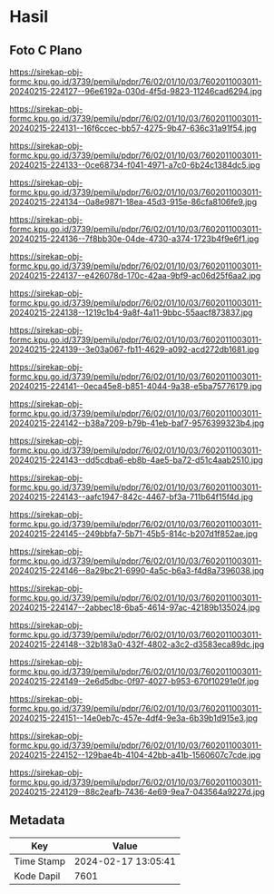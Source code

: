 # Hasil

## Foto C Plano

https://sirekap-obj-formc.kpu.go.id/3739/pemilu/pdpr/76/02/01/10/03/7602011003011-20240215-224127--96e6192a-030d-4f5d-9823-11246cad6294.jpg

https://sirekap-obj-formc.kpu.go.id/3739/pemilu/pdpr/76/02/01/10/03/7602011003011-20240215-224131--16f6ccec-bb57-4275-9b47-636c31a91f54.jpg

https://sirekap-obj-formc.kpu.go.id/3739/pemilu/pdpr/76/02/01/10/03/7602011003011-20240215-224133--0ce68734-f041-4971-a7c0-6b24c1384dc5.jpg

https://sirekap-obj-formc.kpu.go.id/3739/pemilu/pdpr/76/02/01/10/03/7602011003011-20240215-224134--0a8e9871-18ea-45d3-915e-86cfa8106fe9.jpg

https://sirekap-obj-formc.kpu.go.id/3739/pemilu/pdpr/76/02/01/10/03/7602011003011-20240215-224136--7f8bb30e-04de-4730-a374-1723b4f9e6f1.jpg

https://sirekap-obj-formc.kpu.go.id/3739/pemilu/pdpr/76/02/01/10/03/7602011003011-20240215-224137--e426078d-170c-42aa-9bf9-ac06d25f6aa2.jpg

https://sirekap-obj-formc.kpu.go.id/3739/pemilu/pdpr/76/02/01/10/03/7602011003011-20240215-224138--1219c1b4-9a8f-4a11-9bbc-55aacf873837.jpg

https://sirekap-obj-formc.kpu.go.id/3739/pemilu/pdpr/76/02/01/10/03/7602011003011-20240215-224139--3e03a067-fb11-4629-a092-acd272db1681.jpg

https://sirekap-obj-formc.kpu.go.id/3739/pemilu/pdpr/76/02/01/10/03/7602011003011-20240215-224141--0eca45e8-b851-4044-9a38-e5ba75776179.jpg

https://sirekap-obj-formc.kpu.go.id/3739/pemilu/pdpr/76/02/01/10/03/7602011003011-20240215-224142--b38a7209-b79b-41eb-baf7-9576399323b4.jpg

https://sirekap-obj-formc.kpu.go.id/3739/pemilu/pdpr/76/02/01/10/03/7602011003011-20240215-224143--dd5cdba6-eb8b-4ae5-ba72-d51c4aab2510.jpg

https://sirekap-obj-formc.kpu.go.id/3739/pemilu/pdpr/76/02/01/10/03/7602011003011-20240215-224143--aafc1947-842c-4467-bf3a-711b64f15f4d.jpg

https://sirekap-obj-formc.kpu.go.id/3739/pemilu/pdpr/76/02/01/10/03/7602011003011-20240215-224145--249bbfa7-5b71-45b5-814c-b207d1f852ae.jpg

https://sirekap-obj-formc.kpu.go.id/3739/pemilu/pdpr/76/02/01/10/03/7602011003011-20240215-224146--8a29bc21-6990-4a5c-b6a3-f4d8a7396038.jpg

https://sirekap-obj-formc.kpu.go.id/3739/pemilu/pdpr/76/02/01/10/03/7602011003011-20240215-224147--2abbec18-6ba5-4614-97ac-42189b135024.jpg

https://sirekap-obj-formc.kpu.go.id/3739/pemilu/pdpr/76/02/01/10/03/7602011003011-20240215-224148--32b183a0-432f-4802-a3c2-d3583eca89dc.jpg

https://sirekap-obj-formc.kpu.go.id/3739/pemilu/pdpr/76/02/01/10/03/7602011003011-20240215-224149--2e6d5dbc-0f97-4027-b953-670f10291e0f.jpg

https://sirekap-obj-formc.kpu.go.id/3739/pemilu/pdpr/76/02/01/10/03/7602011003011-20240215-224151--14e0eb7c-457e-4df4-9e3a-6b39b1d915e3.jpg

https://sirekap-obj-formc.kpu.go.id/3739/pemilu/pdpr/76/02/01/10/03/7602011003011-20240215-224152--129bae4b-4104-42bb-a41b-1560607c7cde.jpg

https://sirekap-obj-formc.kpu.go.id/3739/pemilu/pdpr/76/02/01/10/03/7602011003011-20240215-224129--88c2eafb-7436-4e69-9ea7-043564a9227d.jpg


## Metadata

| Key        | Value               |
| ---------- | ------------------- |
| Time Stamp | 2024-02-17 13:05:41 |
| Kode Dapil | 7601                |



